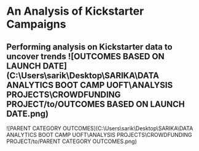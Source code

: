 # An Analysis of Kickstarter Campaigns
Performing analysis on Kickstarter data to uncover trends
![OUTCOMES BASED ON LAUNCH DATE](C:\Users\sarik\Desktop\SARIKA\DATA ANALYTICS BOOT CAMP UOFT\ANALYSIS PROJECTS\CROWDFUNDING PROJECT/to/OUTCOMES BASED ON LAUNCH DATE.png)
---
![PARENT CATEGORY OUTCOMES](C:\Users\sarik\Desktop\SARIKA\DATA ANALYTICS BOOT CAMP UOFT\ANALYSIS PROJECTS\CROWDFUNDING PROJECT/to/PARENT CATEGORY OUTCOMES.png)
